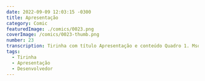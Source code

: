 ```yaml
---
date: 2022-09-09 12:03:15 -0300
title: Apresentação
category: Comic
featuredImage: ./comics/0023.png
coverImage: /comics/0023-thumb.png
number: 23
transcription: Tirinha com título Apresentação e conteúdo Quadro 1. Msone fala "Olá! Quem é você?" Johny fala "Sou o criador dessas tirinhas". Quadro 2. Msone fala "Isso faz de você... meu pai ou nosso deus?". Quadro 3. Johny fala "Isso faz de mim um desenvolvedor curioso e com tempo de sobra".
tags:
  - Tirinha
  - Apresentação
  - Desenvolvedor
---
```

